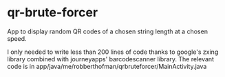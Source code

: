 # qr-brute-forcer
App to display random QR codes of a chosen string length at a chosen speed.

I only needed to write less than 200 lines of code thanks to google's zxing library combined with journeyapps' barcodescanner library.
The relevant code is in app/java/me/robberthofman/qrbruteforcer/MainActivity.java


